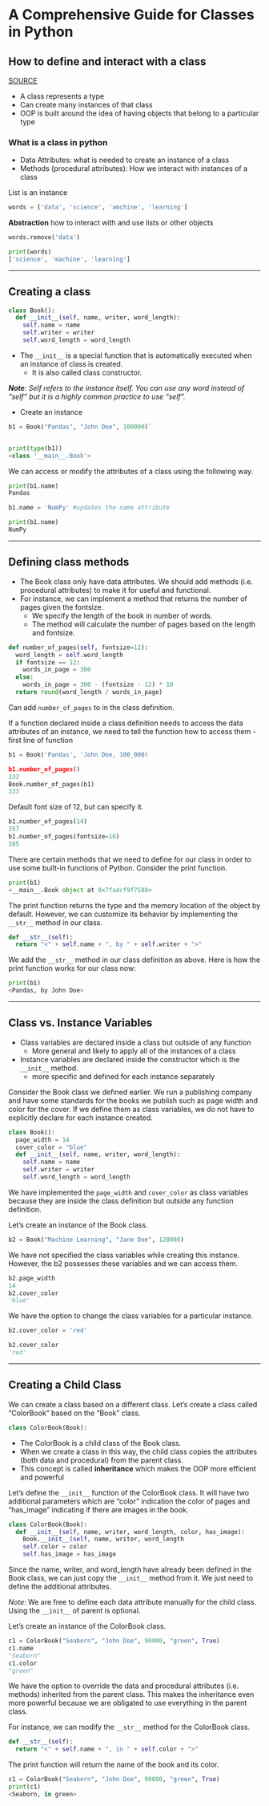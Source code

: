 # A Comprehensive Guide for Classes in Python

## How to define and interact with a class

[SOURCE](https://towardsdatascience.com/a-comprehensive-guide-for-classes-in-python-e6bb72a25a5e)

- A class represents a type
- Can create many instances of that class
- OOP is built around the idea of having objects that belong to a particular type

### What is a class in python

- Data Attributes: what is needed to create an instance of a class
- Methods (procedural attributes): How we interact with instances of a class

List is an instance

```python
words = ['data', 'science', 'amchine', 'learning']
```

**Abstraction** how to interact with and use lists or other objects

```python
words.remove('data')

print(words)
['science', 'machine', 'learning']
```

---

## Creating a class

```python
class Book():
  def __init__(self, name, writer, word_length):
    self.name = name
    self.writer = writer
    self.word_length = word_length
```

- The `__init__` is a special function that is automatically executed when an instance of class is created. 
  - It is also called class constructor.

***Note**: Self refers to the instance itself. You can use any word instead of “self” but it is a highly common practice to use “self”.*

- Create an instance 

```python
b1 = Book("Pandas", "John Doe", 100000)`


print(type(b1))
<class '__main__.Book'>
```
We can access or modify the attributes of a class using the following way.

```python
print(b1.name)
Pandas

b1.name = 'NumPy' #updates the name attribute

print(b1.name)
NumPy
```

---

## Defining class methods

- The Book class only have data attributes. We should add methods (i.e. procedural attributes) to make it for useful and functional.
- For instance, we can implement a method that returns the number of pages given the fontsize. 
  - We specify the length of the book in number of words. 
  - The method will calculate the number of pages based on the length and fontsize.

```python
def number_of_pages(self, fontsize=12):
  word_length = self.word_length
  if fontsize == 12:
    words_in_page = 300
  else:
    words_in_page = 300 - (fontsize - 12) * 10
  return round(word_length / words_in_page)
```

Can add `number_of_pages` to in the class definition.

If a function declared inside a class definition needs to access the data attributes of an instance, we need to tell the function how to access them - first line of function

```python
b1 = Book('Pandas', 'John Doe, 100_000)

b1.number_of_pages()
333
Book.number_of_pages(b1)
333
```

Default font size of 12, but can specify it.

```python
b1.number_of_pages(14)
357
b1.number_of_pages(fontsize=16)
385
```

There are certain methods that we need to define for our class in order to use some built-in functions of Python. Consider the print function.

```python
print(b1)
<__main__.Book object at 0x7fa4cf9f7588>
```

The print function returns the type and the memory location of the object by default. However, we can customize its behavior by implementing the `__str__` method in our class.

```python
def __str__(self):
  return "<" + self.name + ", by " + self.writer + ">"
  ```

We add the `__str__` method in our class definition as above. Here is how the print function works for our class now:

```python
print(b1)
<Pandas, by John Doe>
```

---

## Class vs. Instance Variables

- Class variables are declared inside a class but outside of any function
  - More general and likely to apply all of the instances of a class
- Instance variables are declared inside the constructor which is the `__init__` method.
  - more specific and defined for each instance separately

Consider the Book class we defined earlier. We run a publishing company and have some standards for the books we publish such as page width and color for the cover. If we define them as class variables, we do not have to explicitly declare for each instance created.

```python
class Book():
  page_width = 14
  cover_color = "blue"
  def __init__(self, name, writer, word_length):
    self.name = name
    self.writer = writer
    self.word_length = word_length
```

We have implemented the `page_width` and `cover_color` as class variables because they are inside the class definition but outside any function definition.

Let’s create an instance of the Book class.

```python
b2 = Book("Machine Learning", "Jane Doe", 120000)
```

We have not specified the class variables while creating this instance. However, the b2 possesses these variables and we can access them.

```python
b2.page_width
14
b2.cover_color
'blue'
```

We have the option to change the class variables for a particular instance.

```python
b2.cover_color = 'red'

b2.cover_color
'red'
```

---

## Creating a Child Class

We can create a class based on a different class. Let’s create a class called “ColorBook” based on the “Book” class.

```python
class ColorBook(Book):
```

- The ColorBook is a child class of the Book class. 
- When we create a class in this way, the child class copies the attributes (both data and procedural) from the parent class. 
- This concept is called **inheritance** which makes the OOP more efficient and powerful

Let’s define the `__init__` function of the ColorBook class. It will have two additional parameters which are “color” indication the color of pages and “has_image” indicating if there are images in the book.

```python
class ColorBook(Book):
  def __init__(self, name, writer, word_length, color, has_image):
    Book.__init__(self, name, writer, word_length
    self.color = color
    self.has_image = has_image
```

Since the name, writer, and word_length have already been defined in the Book class, we can just copy the `__init__` method from it. We just need to define the additional attributes.

*Note*: We are free to define each data attribute manually for the child class. Using the `__init__` of parent is optional.

Let’s create an instance of the ColorBook class.

```python
c1 = ColorBook("Seaborn", "John Doe", 90000, "green", True)
c1.name
"Seaborn"
c1.color
"green"
```

We have the option to override the data and procedural attributes (i.e. methods) inherited from the parent class. This makes the inheritance even more powerful because we are obligated to use everything in the parent class.

For instance, we can modify the `__str__` method for the ColorBook class.

```python
def __str__(self):
  return "<" + self.name + ", in " + self.color + ">"
```

The print function will return the name of the book and its color.

```python
c1 = ColorBook("Seaborn", "John Doe", 90000, "green", True)
print(c1)
<Seaborn, in green>
```